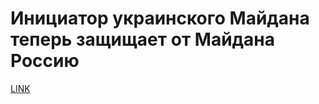 # Инициатор украинского Майдана теперь защищает от Майдана Россию



[LINK](https://varlamov.ru/2423555.html)